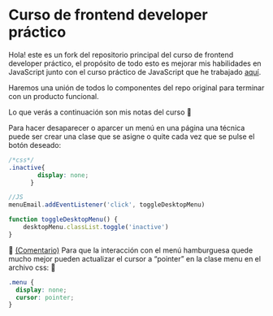 # Curso de frontend developer práctico

Hola! este es un fork del repositorio principal del curso de frontend developer práctico, el propósito de todo esto es mejorar mis habilidades en JavaScript junto con el curso práctico de JavaScript que he trabajado [aquí](https://github.com/UnMecaNiko/cursoPracticoJavaScript).

Haremos una unión de todos lo componentes del repo original para terminar con un producto funcional.

Lo que verás a continuación son mis notas del curso 💚

Para hacer desaparecer o aparcer un menú en una página una técnica puede ser crear una clase que se asigne o quite cada vez que se pulse el botón deseado:

```css
/*css*/
.inactive{
        display: none;
      }
```
```js
//JS
menuEmail.addEventListener('click', toggleDesktopMenu)

function toggleDesktopMenu() {
    desktopMenu.classList.toggle('inactive')
}
````

🚀 [(Comentario)](https://platzi.com/comentario/4166440/) Para que la interacción con el menú hamburguesa quede mucho mejor pueden actualizar el cursor a “pointer” en la clase menu en el archivo css: 💚

```css
.menu {
  display: none;
  cursor: pointer;
}
```

